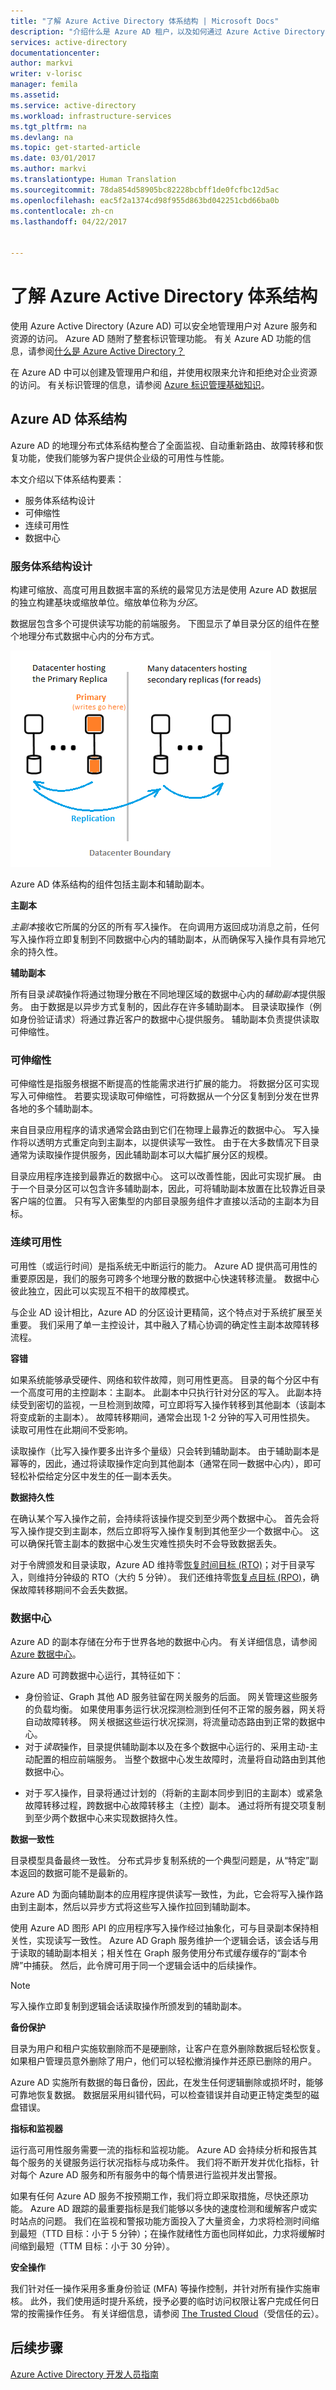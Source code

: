 ```yaml
---
title: "了解 Azure Active Directory 体系结构 | Microsoft Docs"
description: "介绍什么是 Azure AD 租户，以及如何通过 Azure Active Directory 管理 Azure。"
services: active-directory
documentationcenter: 
author: markvi
writer: v-lorisc
manager: femila
ms.assetid: 
ms.service: active-directory
ms.workload: infrastructure-services
ms.tgt_pltfrm: na
ms.devlang: na
ms.topic: get-started-article
ms.date: 03/01/2017
ms.author: markvi
ms.translationtype: Human Translation
ms.sourcegitcommit: 78da854d58905bc82228bcbff1de0fcfbc12d5ac
ms.openlocfilehash: eac5f2a1374cd98f955d863bd042251cbd66ba0b
ms.contentlocale: zh-cn
ms.lasthandoff: 04/22/2017


---
```

# <a name="understand-azure-active-directory-architecture"></a>了解 Azure Active Directory 体系结构
使用 Azure Active Directory (Azure AD) 可以安全地管理用户对 Azure 服务和资源的访问。 Azure AD 随附了整套标识管理功能。 有关 Azure AD 功能的信息，请参阅[什么是 Azure Active Directory？](https://docs.microsoft.com/en-us/azure/active-directory/active-directory-whatis)

在 Azure AD 中可以创建及管理用户和组，并使用权限来允许和拒绝对企业资源的访问。 有关标识管理的信息，请参阅 [Azure 标识管理基础知识](https://docs.microsoft.com/en-us/azure/active-directory/fundamentals-identity)。

## <a name="azure-ad-architecture"></a>Azure AD 体系结构
Azure AD 的地理分布式体系结构整合了全面监视、自动重新路由、故障转移和恢复功能，使我们能够为客户提供企业级的可用性与性能。

本文介绍以下体系结构要素：
 *    服务体系结构设计
 *    可伸缩性 
 *    连续可用性
 *    数据中心

### <a name="service-architecture-design"></a>服务体系结构设计
构建可缩放、高度可用且数据丰富的系统的最常见方法是使用 Azure AD 数据层的独立构建基块或缩放单位。缩放单位称为*分区*。 

数据层包含多个可提供读写功能的前端服务。 下图显示了单目录分区的组件在整个地理分布式数据中心内的分布方式。 

  ![单目录分区](./media/active-directory-architecture/active-directory-architecture.png)

Azure AD 体系结构的组件包括主副本和辅助副本。

**主副本**

*主副本*接收它所属的分区的所有*写入*操作。 在向调用方返回成功消息之前，任何写入操作将立即复制到不同数据中心内的辅助副本，从而确保写入操作具有异地冗余的持久性。

**辅助副本**

所有目录*读取*操作将通过物理分散在不同地理区域的数据中心内的*辅助副本*提供服务。 由于数据是以异步方式复制的，因此存在许多辅助副本。 目录读取操作（例如身份验证请求）将通过靠近客户的数据中心提供服务。 辅助副本负责提供读取可伸缩性。

### <a name="scalability"></a>可伸缩性

可伸缩性是指服务根据不断提高的性能需求进行扩展的能力。 将数据分区可实现写入可伸缩性。 若要实现读取可伸缩性，可将数据从一个分区复制到分发在世界各地的多个辅助副本。

来自目录应用程序的请求通常会路由到它们在物理上最靠近的数据中心。 写入操作将以透明方式重定向到主副本，以提供读写一致性。 由于在大多数情况下目录通常为读取操作提供服务，因此辅助副本可以大幅扩展分区的规模。

目录应用程序连接到最靠近的数据中心。 这可以改善性能，因此可实现扩展。 由于一个目录分区可以包含许多辅助副本，因此，可将辅助副本放置在比较靠近目录客户端的位置。 只有写入密集型的内部目录服务组件才直接以活动的主副本为目标。

### <a name="continuous-availability"></a>连续可用性

可用性（或运行时间）是指系统无中断运行的能力。 Azure AD 提供高可用性的重要原因是，我们的服务可跨多个地理分散的数据中心快速转移流量。 数据中心彼此独立，因此可以实现互不相干的故障模式。

与企业 AD 设计相比，Azure AD 的分区设计更精简，这个特点对于系统扩展至关重要。 我们采用了单一主控设计，其中融入了精心协调的确定性主副本故障转移流程。

**容错**

如果系统能够承受硬件、网络和软件故障，则可用性更高。 目录的每个分区中有一个高度可用的主控副本：主副本。 此副本中只执行针对分区的写入。 此副本持续受到密切的监视，一旦检测到故障，可立即将写入操作转移到其他副本（该副本将变成新的主副本）。 故障转移期间，通常会出现 1-2 分钟的写入可用性损失。 读取可用性在此期间不受影响。

读取操作（比写入操作要多出许多个量级）只会转到辅助副本。 由于辅助副本是幂等的，因此，通过将读取操作定向到其他副本（通常在同一数据中心内），即可轻松补偿给定分区中发生的任一副本丢失。

**数据持久性**

在确认某个写入操作之前，会持续将该操作提交到至少两个数据中心。 首先会将写入操作提交到主副本，然后立即将写入操作复制到其他至少一个数据中心。 这可以确保托管主副本的数据中心发生灾难性损失时不会导致数据丢失。

对于令牌颁发和目录读取，Azure AD 维持零[恢复时间目标 (RTO)](https://en.wikipedia.org/wiki/Recovery_time_objective)；对于目录写入，则维持分钟级的 RTO（大约 5 分钟）。 我们还维持零[恢复点目标 (RPO)](https://en.wikipedia.org/wiki/Recovery_point_objective)，确保故障转移期间不会丢失数据。

### <a name="data-centers"></a>数据中心

Azure AD 的副本存储在分布于世界各地的数据中心内。 有关详细信息，请参阅 [Azure 数据中心](https://azure.microsoft.com/en-us/overview/datacenters)。

Azure AD 可跨数据中心运行，其特征如下：

 - 身份验证、Graph 其他 AD 服务驻留在网关服务的后面。 网关管理这些服务的负载均衡。 如果使用事务运行状况探测检测到任何不正常的服务器，网关将自动故障转移。 网关根据这些运行状况探测，将流量动态路由到正常的数据中心。
 - 对于*读取*操作，目录提供辅助副本以及在多个数据中心运行的、采用主动-主动配置的相应前端服务。 当整个数据中心发生故障时，流量将自动路由到其他数据中心。
 *    对于*写入*操作，目录将通过计划的（将新的主副本同步到旧的主副本）或紧急故障转移过程，跨数据中心故障转移主（主控）副本。 通过将所有提交项复制到至少两个数据中心来实现数据持久性。

**数据一致性**

目录模型具备最终一致性。 分布式异步复制系统的一个典型问题是，从“特定”副本返回的数据可能不是最新的。 

Azure AD 为面向辅助副本的应用程序提供读写一致性，为此，它会将写入操作路由到主副本，然后以异步方式将这些写入操作拉回到辅助副本。

使用 Azure AD 图形 API 的应用程序写入操作经过抽象化，可与目录副本保持相关性，实现读写一致性。 Azure AD Graph 服务维护一个逻辑会话，该会话与用于读取的辅助副本相关；相关性在 Graph 服务使用分布式缓存缓存的“副本令牌”中捕获。 然后，此令牌可用于同一个逻辑会话中的后续操作。 

 >[!NOTE]
 >写入操作立即复制到逻辑会话读取操作所颁发到的辅助副本。
 >

**备份保护**

目录为用户和租户实施软删除而不是硬删除，让客户在意外删除数据后轻松恢复。 如果租户管理员意外删除了用户，他们可以轻松撤消操作并还原已删除的用户。 

Azure AD 实施所有数据的每日备份，因此，在发生任何逻辑删除或损坏时，能够可靠地恢复数据。 数据层采用纠错代码，可以检查错误并自动更正特定类型的磁盘错误。

**指标和监视器**

运行高可用性服务需要一流的指标和监视功能。 Azure AD 会持续分析和报告其每个服务的关键服务运行状况指标与成功条件。 我们将不断开发并优化指标，针对每个 Azure AD 服务和所有服务中的每个情景进行监视并发出警报。

如果有任何 Azure AD 服务不按预期工作，我们将立即采取措施，尽快还原功能。 Azure AD 跟踪的最重要指标是我们能够以多快的速度检测和缓解客户或实时站点的问题。 我们在监视和警报功能方面投入了大量资金，力求将检测时间缩到最短（TTD 目标：小于 5 分钟）；在操作就绪性方面也同样如此，力求将缓解时间缩到最短（TTM 目标：小于 30 分钟）。

**安全操作**

我们针对任一操作采用多重身份验证 (MFA) 等操作控制，并针对所有操作实施审核。 此外，我们使用适时提升系统，授予必要的临时访问权限让客户完成任何日常的按需操作任务。 有关详细信息，请参阅 [The Trusted Cloud](https://azure.microsoft.com/en-us/support/trust-center)（受信任的云）。

## <a name="next-steps"></a>后续步骤
[Azure Active Directory 开发人员指南](./develop/active-directory-developers-guide.md)



